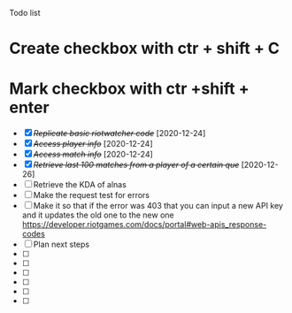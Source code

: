Todo list
# Create checkbox with ctr + shift + C
# Mark checkbox with ctr +shift + enter

* [X] ~~*Replicate basic riotwatcher code*~~ [2020-12-24]
* [X] ~~*Access player info*~~ [2020-12-24]
* [X] ~~*Access match info*~~ [2020-12-24]
* [X] ~~*Retrieve last 100 matches from a player of a certain que*~~ [2020-12-26]
* [ ] Retrieve the KDA of alnas
* [ ] Make the request test for errors
* [ ] Make it so that if the error was 403 that you can input a new API key and it updates the old one to the new one https://developer.riotgames.com/docs/portal#web-apis_response-codes
* [ ] Plan next steps
* [ ]
* [ ]
* [ ]
* [ ]
* [ ]
* [ ]
